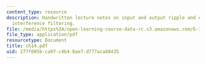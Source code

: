 ```yaml
---
content_type: resource
description: Handwritten lecture notes on input and output ripple and electromagnetic
  interference filtering.
file: /media/https%3A/open-learning-course-data-rc.s3.amazonaws.com/6-334-power-electronics-spring-2007/277f605bca97c4b48ae7d777aca88435_ch14.pdf
file_type: application/pdf
resourcetype: Document
title: ch14.pdf
uid: 277f605b-ca97-c4b4-8ae7-d777aca88435
---
```

